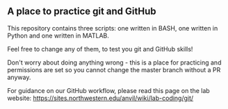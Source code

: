 A place to practice git and GitHub
--------------

This repository contains three scripts: one written in BASH, one written in Python and one written in MATLAB.

Feel free to change any of them, to test you git and GitHub skills!

Don't worry about doing anything wrong - this is a place for practicing and permissions are set so you cannot change the master branch without a PR anyway.

For guidance on our GitHub workflow, please read this page on the lab website:
https://sites.northwestern.edu/anvil/wiki/lab-coding/git/
